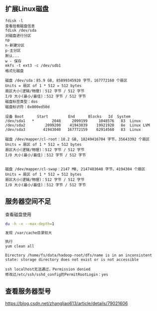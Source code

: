 ## 扩展Linux磁盘

    fdisk -l
    查看挂载磁盘信息
    fdisk /dev/sda 
    对磁盘进行分区
    np
    n-新建分区
    p-主分区
    默认...
    w - 保存
    mkfs -t ext3 -c /dev/sdb1
    格式化磁盘
    
    磁盘 /dev/sda：85.9 GB, 85899345920 字节，167772160 个扇区
    Units = 扇区 of 1 * 512 = 512 bytes
    扇区大小(逻辑/物理)：512 字节 / 512 字节
    I/O 大小(最小/最佳)：512 字节 / 512 字节
    磁盘标签类型：dos
    磁盘标识符：0x000ed50d
    
    设备 Boot      Start         End      Blocks   Id  System
    /dev/sda1   *        2048     2099199     1048576   83  Linux
    /dev/sda2         2099200    41943039    19921920   8e  Linux LVM
    /dev/sda3        41943040   167772159    62914560   83  Linux
    
    磁盘 /dev/mapper/cl-root：18.2 GB, 18249416704 字节，35643392 个扇区
    Units = 扇区 of 1 * 512 = 512 bytes
    扇区大小(逻辑/物理)：512 字节 / 512 字节
    I/O 大小(最小/最佳)：512 字节 / 512 字节


    磁盘 /dev/mapper/cl-swap：2147 MB, 2147483648 字节，4194304 个扇区
    Units = 扇区 of 1 * 512 = 512 bytes
    扇区大小(逻辑/物理)：512 字节 / 512 字节
    I/O 大小(最小/最佳)：512 字节 / 512 字节

   

## 服务器空间不足

查看磁盘使用

```sh
du -h -x --max-depth=1

发现 /var/cache目录较大

执行
yum clean all

```

```
Directory /home/fs/data/hadoop-root/dfs/name is in an inconsistent state: storage directory does not exist or is not accessible

ssh localhost无法通过，Permission denied
修改过/etc/ssh/sshd_config的PermitRootLogin：yes
```





## 查看服务器型号

https://blog.csdn.net/zhangliao613/article/details/79021606